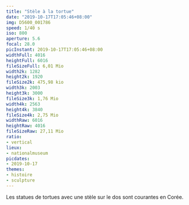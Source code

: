 ```yaml
---
title: "Stèle à la tortue"
date: "2019-10-17T17:05:46+08:00"
img: D5600_001786
speed: 1/40 s
iso: 800
aperture: 5.6
focal: 28.0
picInstant: 2019-10-17T17:05:46+08:00
widthFull: 4016
heightFull: 6016
fileSizeFull: 6,01 Mio
width2k: 1282
height2k: 1920
fileSize2k: 475,98 kio
width3k: 2003
height3k: 3000
fileSize3k: 1,76 Mio
width4k: 2563
height4k: 3840
fileSize4k: 2,75 Mio
widthRaw: 6016
heightRaw: 4016
fileSizeRaw: 27,11 Mio
ratio:
- vertical
lieux:
- nationalmuseum
picdates:
- 2019-10-17
themes:
- histoire
- sculpture
---
```


Les statues de tortues avec une stèle sur le dos sont courantes en Corée.